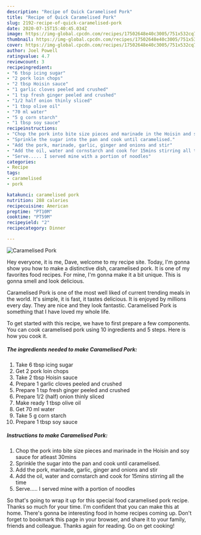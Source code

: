 ```yaml
---
description: "Recipe of Quick Caramelised Pork"
title: "Recipe of Quick Caramelised Pork"
slug: 2192-recipe-of-quick-caramelised-pork
date: 2020-07-15T15:40:45.034Z
image: https://img-global.cpcdn.com/recipes/17502648e40c3005/751x532cq70/caramelised-pork-recipe-main-photo.jpg
thumbnail: https://img-global.cpcdn.com/recipes/17502648e40c3005/751x532cq70/caramelised-pork-recipe-main-photo.jpg
cover: https://img-global.cpcdn.com/recipes/17502648e40c3005/751x532cq70/caramelised-pork-recipe-main-photo.jpg
author: Joel Powell
ratingvalue: 4.7
reviewcount: 3
recipeingredient:
- "6 tbsp icing sugar"
- "2 pork loin chops"
- "2 tbsp Hoisin sauce"
- "1 garlic cloves peeled and crushed"
- "1 tsp fresh ginger peeled and crushed"
- "1/2 half onion thinly sliced"
- "1 tbsp olive oil"
- "70 ml water"
- "5 g corn starch"
- "1 tbsp soy sauce"
recipeinstructions:
- "Chop the pork into bite size pieces and marinade in the Hoisin and soy sauce for atleast 30mins"
- "Sprinkle the sugar into the pan and cook until caramelised."
- "Add the pork, marinade, garlic, ginger and onions and stir"
- "Add the oil, water and cornstarch and cook for 15mins stirring all the time"
- "Serve..... I served mine with a portion of noodles"
categories:
- Recipe
tags:
- caramelised
- pork

katakunci: caramelised pork 
nutrition: 288 calories
recipecuisine: American
preptime: "PT10M"
cooktime: "PT59M"
recipeyield: "2"
recipecategory: Dinner

---
```



![Caramelised Pork](https://img-global.cpcdn.com/recipes/17502648e40c3005/751x532cq70/caramelised-pork-recipe-main-photo.jpg)

Hey everyone, it is me, Dave, welcome to my recipe site. Today, I'm gonna show you how to make a distinctive dish, caramelised pork. It is one of my favorites food recipes. For mine, I'm gonna make it a bit unique. This is gonna smell and look delicious.

Caramelised Pork is one of the most well liked of current trending meals in the world. It's simple, it is fast, it tastes delicious. It is enjoyed by millions every day. They are nice and they look fantastic. Caramelised Pork is something that I have loved my whole life.




To get started with this recipe, we have to first prepare a few components. You can cook caramelised pork using 10 ingredients and 5 steps. Here is how you cook it.

<!--inarticleads1-->

##### The ingredients needed to make Caramelised Pork:

1. Take 6 tbsp icing sugar
1. Get 2 pork loin chops
1. Take 2 tbsp Hoisin sauce
1. Prepare 1 garlic cloves peeled and crushed
1. Prepare 1 tsp fresh ginger peeled and crushed
1. Prepare 1/2 (half) onion thinly sliced
1. Make ready 1 tbsp olive oil
1. Get 70 ml water
1. Take 5 g corn starch
1. Prepare 1 tbsp soy sauce




<!--inarticleads2-->

##### Instructions to make Caramelised Pork:

1. Chop the pork into bite size pieces and marinade in the Hoisin and soy sauce for atleast 30mins
1. Sprinkle the sugar into the pan and cook until caramelised.
1. Add the pork, marinade, garlic, ginger and onions and stir
1. Add the oil, water and cornstarch and cook for 15mins stirring all the time
1. Serve..... I served mine with a portion of noodles




So that's going to wrap it up for this special food caramelised pork recipe. Thanks so much for your time. I'm confident that you can make this at home. There's gonna be interesting food in home recipes coming up. Don't forget to bookmark this page in your browser, and share it to your family, friends and colleague. Thanks again for reading. Go on get cooking!
